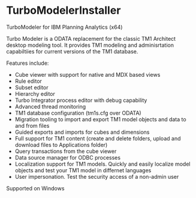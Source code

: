 # TurboModelerInstaller
TurboModeler for IBM Planning Analytics (x64)


Turbo Modeler is a ODATA replacement for the classic TM1 Architect desktop modeling tool.  It provides TM1 modeling and adminisrtation capabiltiies for current versions of the TM1 database.

Features include:

  - Cube viewer with support for native and MDX based views
  - Rule editor
  - Subset editor
  - Hierarchy editor
  - Turbo Integrator process editor with debug capability
  - Advanced thread monitoring
  - TM1 database configuration (tm1s.cfg over ODATA)
  - Migration tooling to import and export TM1 model objects and data to and from files
  - Guided exports and imports for cubes and dimensions
  - Full support for  TM1 content (create and delete folders, upload and download files to Applications folder) 
  - Query transactions from the cube viewer
  - Data source manager for ODBC processes
  - Localization support for TM1 models.  Quickly and easily localize model objects and test your TM1 model in differnet languages
  - User impersonation.  Test the security access of a non-admin user


Supported on Windows 
